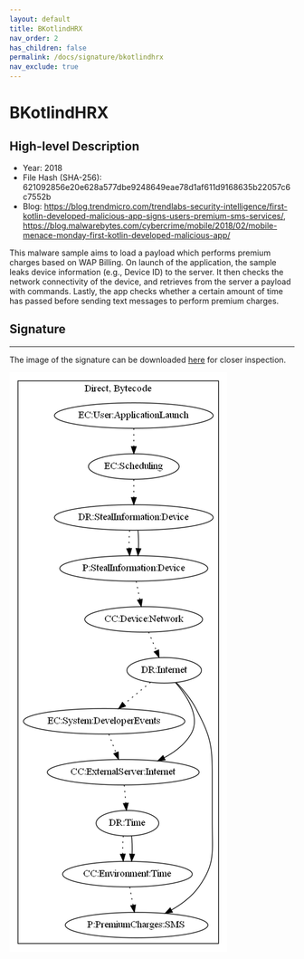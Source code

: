 ```yaml
---
layout: default
title: BKotlindHRX
nav_order: 2
has_children: false
permalink: /docs/signature/bkotlindhrx
nav_exclude: true
---
```


# BKotlindHRX

## High-level Description

* Year: 2018
* File Hash (SHA-256): 621092856e20e628a577dbe9248649eae78d1af611d9168635b22057c6c7552b
* Blog: https://blog.trendmicro.com/trendlabs-security-intelligence/first-kotlin-developed-malicious-app-signs-users-premium-sms-services/, https://blog.malwarebytes.com/cybercrime/mobile/2018/02/mobile-menace-monday-first-kotlin-developed-malicious-app/

This malware sample aims to load a payload which performs premium charges based on WAP Billing. On launch of the application, the sample leaks device information (e.g., Device ID) to the server. It then checks the network connectivity of the device, and retrieves from the server a payload with commands. Lastly, the app checks whether a certain amount of time has passed before sending text messages to perform premium charges.

## Signature
---

The image of the signature can be downloaded [here](../../img/signatures/BKotlindHRX.png) for closer inspection.

![](../../img/signatures/BKotlindHRX.png)